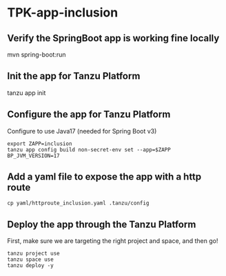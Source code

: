 # TPK-app-inclusion

## Verify the SpringBoot app is working fine locally
mvn spring-boot:run

## Init the app for Tanzu Platform
tanzu app init

## Configure the app for Tanzu Platform
Configure to use Java17 (needed for Spring Boot v3)
```
export ZAPP=inclusion
tanzu app config build non-secret-env set --app=$ZAPP BP_JVM_VERSION=17
```

## Add a yaml file to expose the app with a http route
```
cp yaml/httproute_inclusion.yaml .tanzu/config
```

## Deploy the app through the Tanzu Platform
First, make sure we are targeting the right project and space, and then go!
```
tanzu project use
tanzu space use
tanzu deploy -y
```



